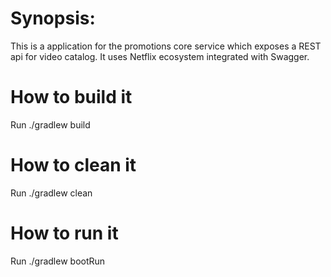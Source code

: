 # Synopsis: 
This is a application for the promotions core service which exposes a REST api for video catalog.
It uses Netflix ecosystem integrated with Swagger.

# How to build it
Run ./gradlew build

# How to clean it
Run ./gradlew clean

# How to run it
Run ./gradlew bootRun
